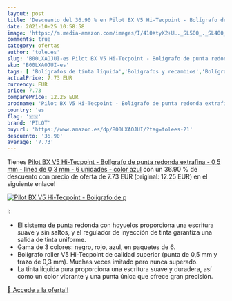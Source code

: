 ```yaml
---
layout: post
title: 'Descuento del 36.90 % en Pilot BX V5 Hi-Tecpoint - Bolígrafo de p'
date: 2021-10-25 10:58:58
image: 'https://m.media-amazon.com/images/I/410XtyX2+UL._SL500_._SL400_.jpg'
comments: true
category: ofertas
author: 'tole.es'
slug: 'B00LXAOJUI-es Pilot BX V5 Hi-Tecpoint - Bolígrafo de punta redonda...'
sku: 'B00LXAOJUI-es'
tags: [ 'Bolígrafos de tinta líquida','Bolígrafos y recambios','Bolígrafos, lápices y útiles de escritura','Oficina y papelería','bolígrafo','pilot', ]
actualPrice: 7.73 EUR
currency: EUR
price: 7.73
comparePrice: 12.25 EUR
prodname: 'Pilot BX V5 Hi-Tecpoint - Bolígrafo de punta redonda extrafina - 0 5 mm - línea de 0 3 mm - 6 unidades - color azul'
country: 'es'
flag: '🇪🇸'
brand: 'PILOT'
buyurl: 'https://www.amazon.es/dp/B00LXAOJUI/?tag=tolees-21'
descuento: '36.90'
average: '7.73'
---
```


Tienes [Pilot BX V5 Hi-Tecpoint - Bolígrafo de punta redonda extrafina - 0 5 mm - línea de 0 3 mm - 6 unidades - color azul](https://www.amazon.es/dp/B00LXAOJUI/?tag=tolees-21) con un 36.90 % de descuento con precio de oferta de 7.73 EUR (original: 12.25 EUR) en el siguiente enlace!

[![Pilot BX V5 Hi-Tecpoint - Bolígrafo de p](https://m.media-amazon.com/images/I/410XtyX2+UL._SL500_._SL400_.jpg)](https://www.amazon.es/dp/B00LXAOJUI/?tag=tolees-21)

ℹ️:

- El sistema de punta redonda con hoyuelos proporciona una escritura suave y sin saltos, y el regulador de inyección de tinta garantiza una salida de tinta uniforme.
- Gama de 3 colores: negro, rojo, azul, en paquetes de 6.
- Bolígrafo roller V5 Hi-Tecpoint de calidad superior (punta de 0,5 mm y trazo de 0,3 mm). Muchas veces imitado pero nunca superado.
- La tinta líquida pura proporciona una escritura suave y duradera, así como un color vibrante y una punta única que ofrece gran precisión.

[🛒 Accede a la oferta!!](https://www.amazon.es/dp/B00LXAOJUI/?tag=tolees-21)

